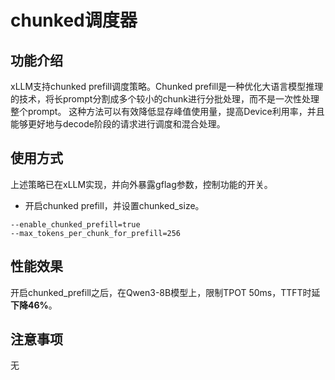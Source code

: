 # chunked调度器

## 功能介绍
xLLM支持chunked prefill调度策略。Chunked prefill是一种优化大语言模型推理的技术，将长prompt分割成多个较小的chunk进行分批处理，而不是一次性处理整个prompt。
这种方法可以有效降低显存峰值使用量，提高Device利用率，并且能够更好地与decode阶段的请求进行调度和混合处理。

## 使用方式
上述策略已在xLLM实现，并向外暴露gflag参数，控制功能的开关。
- 开启chunked prefill，并设置chunked_size。
```
--enable_chunked_prefill=true
--max_tokens_per_chunk_for_prefill=256
```

## 性能效果
开启chunked_prefill之后，在Qwen3-8B模型上，限制TPOT 50ms，TTFT时延**下降46%**。

## 注意事项
无